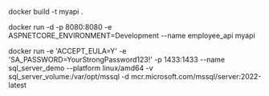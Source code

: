 docker build -t myapi .

docker run -d -p 8080:8080 -e ASPNETCORE_ENVIRONMENT=Development --name employee_api myapi

docker run -e 'ACCEPT_EULA=Y' -e 'SA_PASSWORD=YourStrongPassword123!' -p 1433:1433 --name sql_server_demo --platform linux/amd64 -v sql_server_volume:/var/opt/mssql -d mcr.microsoft.com/mssql/server:2022-latest
